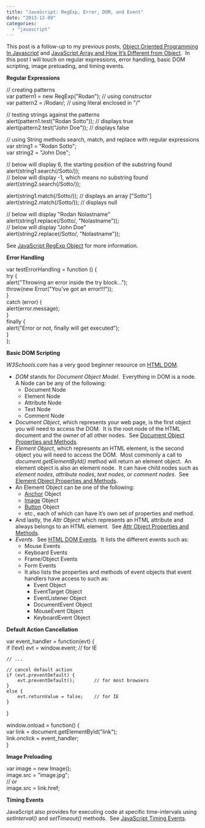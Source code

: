 ```yaml
---
title: "JavaScript: RegExp, Error, DOM, and Event"
date: "2013-12-09"
categories: 
  - "javascript"
---
```


This post is a follow-up to my previous posts, [Object Oriented Programming In Javascript](https://rodansotto.github.io/tech-blog/2013/09/21/web-ui-working-with-objects-in-javascript.html) and [JavaScript Array and How It’s Different from Object](https://rodansotto.github.io/tech-blog/2013/11/03/web-ui-javascript-array-and-how-its-different-from-object.html).  In this post I will touch on regular expressions, error handling, basic DOM scripting, image preloading, and timing events.

**Regular Expressions**

// creating patterns  
var pattern1 = new RegExp("Rodan");     // using constructor  
var pattern2 = /Rodan/;                 // using literal enclosed in "/"  
      
// testing strings against the patterns  
alert(pattern1.test("Rodan Sotto"));    // displays true  
alert(pattern2.test("John Doe"));       // displays false  
      
// using String methods search, match, and replace with regular expressions  
var string1 = "Rodan Sotto";  
var string2 = "John Doe";  
      
// below will display 6, the starting position of the substring found  
alert(string1.search(/Sotto/));   
// below will display -1, which means no substring found  
alert(string2.search(/Sotto/));   
      
alert(string1.match(/Sotto/)); // displays an array \["Sotto"\]  
alert(string2.match(/Sotto/)); // displays null  
      
// below will display "Rodan Nolastname"  
alert(string1.replace(/Sotto/, "Nolastname"));  
// below will display "John Doe"  
alert(string2.replace(/Sotto/, "Nolastname"));  
  

  

See [JavaScript RegExp Object](http://www.w3schools.com/js/js_obj_regexp.asp) for more information.

**Error Handling**

var testErrorHandling = function () {  
    try {  
        alert("Throwing an error inside the try block...");  
        throw(new Error("You've got an error!!!"));  
    }  
    catch (error) {  
        alert(error.message);  
    }  
    finally {  
        alert("Error or not, finally will get executed");  
    }  
};  
  

  

**Basic DOM Scripting**

_W3Schools.com_ has a very good beginner resource on [HTML DOM](http://www.w3schools.com/js/js_htmldom.asp).

- _DOM_ stands for _Document Object Model_.  Everything in DOM is a node.  A Node can be any of the following:
    - Document Node
    - Element Node
    - Attribute Node
    - Text Node
    - Comment Node
- _Document Object_, which represents your web page, is the first object you will need to access the DOM.  It is the root node of the HTML document and the owner of all other nodes.  See [Document Object Properties and Methods](http://www.w3schools.com/jsref/dom_obj_document.asp).
- _Element Object_, which represents an HTML element, is the second object you will need to access the DOM.  Most commonly a call to _document.getElementById()_ method will return an element object.  An element object is also an element node.  It can have child nodes such as _element nodes_, _attribute nodes_, _text nodes_, or _comment nodes_.  See [Element Object Properties and Methods](http://www.w3schools.com/jsref/dom_obj_all.asp).
- An Element Object can be one of the following:
    - [Anchor](http://www.w3schools.com/jsref/dom_obj_anchor.asp) Object
    - [Image](http://www.w3schools.com/jsref/dom_obj_image.asp) Object
    - [Button](http://www.w3schools.com/jsref/dom_obj_button.asp) Object
    - etc., each of which can have it’s own set of properties and method.
- And lastly, the _Attr Object_ which represents an HTML attribute and always belongs to an HTML element.  See [Attr Object Properties and Methods](http://www.w3schools.com/jsref/dom_obj_attributes.asp).
- _Events_.  See [HTML DOM Events](http://www.w3schools.com/jsref/dom_obj_event.asp).  It lists the different events such as:
    - Mouse Events
    - Keyboard Events
    - Frame/Object Events
    - Form Events
    - It also lists the properties and methods of event objects that event handlers have access to such as:
        - Event Object
        - EventTarget Object
        - EventListener Object
        - DocumentEvent Object
        - MouseEvent Object
        - KeyboardEvent Object

**Default Action Cancellation**

var event_handler = function(evt) {  
    if (!evt) evt = window.event;   // for IE  
      
    // ...  
      
    // cancel default action  
    if (evt.preventDefault) {  
        evt.preventDefault();       // for most browsers  
    }  
    else {  
        evt.returnValue = false;    // for IE  
    }  
}  
      
window.onload = function() {  
    var link = document.getElementById("link");  
    link.onclick = event_handler;      
}  

  

**Image Preloading**

var image = new Image();  
image.src = "image.jpg";  
// or  
image.src = link.href;

  

**Timing Events**

JavaScript also provides for executing code at specific time-intervals using _setInterval()_ and _setTimeout()_ methods.  See [JavaScript Timing Events](http://www.w3schools.com/js/js_timing.asp).

